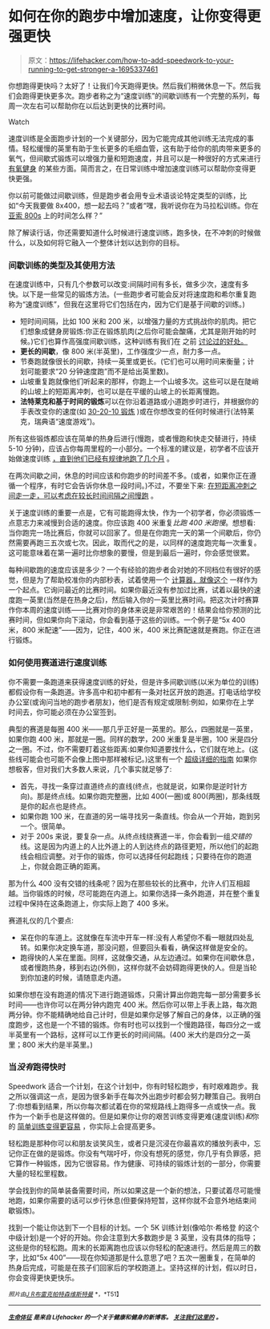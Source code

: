 # 如何在你的跑步中增加速度，让你变得更强更快

> 原文：<https://lifehacker.com/how-to-add-speedwork-to-your-running-to-get-stronger-a-1695337461>

你想跑得更快吗？太好了！让我们今天跑得更快。然后我们稍微休息一下。然后我们会跑得更快更多次。跑步者称之为“速度训练”的间歇训练有一个完整的系列，每周一次左右可以帮助你在以后达到更快的比赛时间。

Watch

速度训练是全面跑步计划的一个关键部分，因为它能完成其他训练无法完成的事情。轻松缓慢的英里有助于生长更多的毛细血管，这有助于给你的肌肉带来更多的氧气，但间歇式锻炼可以增强力量和短跑速度，并且可以是一种很好的方式来进行 [有氧健身](http://www.active.com/running/articles/3-workouts-to-increase-vo2-max) 的某些方面。简而言之，在日常训练中增加速度训练可以帮助你变得更快更强。

你以前可能做过间歇训练，但是跑步者会用专业术语谈论特定类型的训练，比如“今天我要做 8x400，想一起去吗？”或者“嘿，我听说你在为马拉松训练。你在 [亚索 800s](http://www.runnersworld.com/race-training/yasso-800s) 上的时间怎么样？”

除了解读行话，你还需要知道什么时候进行速度训练，跑多快，在不冲刺的时候做什么，以及如何将它融入一个整体计划以达到你的目标。

### 间歇训练的类型及其使用方法

在速度训练中，只有几个参数可以改变:间隔时间有多长，做多少次，速度有多快。以下是一些常见的锻炼方法。(一些跑步者可能会反对将速度跑和希尔重复跑称为“速度训练”，但我在这里将它们包括在内，因为它们是基于间歇的训练。)

*   短时间间隔，比如 100 米和 200 米，以增强力量的方式挑战你的肌肉。把它们想象成健身房锻炼:你正在锻炼肌肉(之后你可能会酸痛，尤其是刚开始的时候。)它们也算作高强度间歇训练，这种训练有我们在 之前 [讨论过的好处。](http://lifehacker.com/this-interval-training-infographic-helps-you-pick-the-r-511046359)
*   **更长的间歇**，像 800 米(半英里)，工作强度少一点，耐力多一点。
*   节奏跑就像很长的间歇，持续一英里或更长。(它们也可以用时间来衡量；计划可能要求“20 分钟速度跑”而不是给出英里数)。
*   山坡重复跑就像他们听起来的那样，你跑上一个山坡多次。这些可以是在陡峭的山坡上的短距离冲刺，也可以是在平缓的山坡上的长距离慢跑。
*   **法特莱克和基于时间的锻炼**可以在你沿着道路或小道跑步时进行，并根据你的手表改变你的速度(如 [30-20-10 锻炼](http://lifehacker.com/the-10-20-30-running-concept-can-increase-performance-i-5915428) )或在你想改变的任何时候进行(法特莱克，瑞典语“速度游戏”)。

所有这些锻炼都应该在简单的热身后进行(慢跑，或者慢跑和快走交替进行，持续 5-10 分钟)，应该占你每周里程的一小部分。一个标准的建议是，初学者不应该开始做速度训练 [，直到他们已经有规律地跑了几个月](http://running.about.com/od/speedworkouts/tp/8-Rules-For-Speed-Training.htm) 。

在两次间歇之间，休息的时间应该和你跑步的时间差不多。(或者，如果你正在遵循一个程序，有时它会告诉你休息一段时间。)不过，不要坐下来: [在短距离冲刺之间走一走，可以考虑在较长时间间隔之间慢跑](http://vitals.lifehacker.com/what-to-do-between-your-running-intervals-for-the-best-1694501239) 。

关于速度训练的重要一点是，它有可能跑得太快，作为一个初学者，你必须锻炼一点意志力来减慢到合适的速度。你应该跑 400 米重复*比跑 400 米跑慢*。想想看:当你跑完一场比赛后，你就可以回家了。但是在你跑完一天的第一个间歇后，你仍然需要再跑三五次或七次。因此，取而代之的是，以同样的速度跑完每一次重复。这可能意味着在第一遍时比你想象的要慢，但是到最后一遍时，你会感觉很累。

每种间歇跑的速度应该是多少？一个有经验的跑步者会对她的不同档位有很好的感觉，但是为了帮助校准你的内部秒表，试着使用一个 [计算器，就像这个](http://www.runningforfitness.org/calc/training/pace) 一样作为一个起点。它询问最近的比赛时间。如果你最近没有参加过比赛，试着以最快的速度跑一英里(当然是在热身之后)，然后输入你的一英里比赛时间。把这次计时赛算作你本周的速度训练——比赛对你的身体来说是非常艰苦的！结果会给你预测的比赛时间，但如果你向下滚动，你会看到基于这些的训练。一个例子是“5x 400 米，800 米配速”——因为，记住，400 米，400 米比赛配速就是赛跑。你正在进行锻炼。

### 如何使用赛道进行速度训练

你不需要一条跑道来获得速度训练的好处，但是许多间歇训练(以米为单位的训练)都假设你有一条跑道。许多高中和初中都有一条对社区开放的跑道。打电话给学校办公室(或询问当地的跑步者朋友)，他们是否有规定或限制:例如，如果你在上学时间去，你可能必须在办公室签到。

典型的赛道是每圈 400 米——那几乎正好是一英里的。那么，四圈就是一英里，如果你跑 400 米，那就是一圈。同样的数学，200 米重复是半圈，100 米是四分之一圈。不过，你不需要盯着这些距离:如果你知道要找什么，它们就在地上。(这些线可能会也可能不会像上图中那样被标记。)这里有一个 [超级详细的指南](http://www.trackinfo.org/marks.html) 如果你想极客，但对我们大多数人来说，几个事实就足够了:

*   首先，寻找一条穿过直道终点的直线(终点，也就是说，如果你是逆时针方向)。那是终点线。如果你跑完整圈，比如 400(一圈)或 800(两圈)，那条线既是你的起点也是终点。
*   如果你跑 100 米，在直道的另一端寻找另一条直线。你会从一个开始，跑到另一个。很简单。
*   对于 200s 来说，要复杂一点。从终点线绕赛道一半，你会看到一组*交错的*线。这是因为内道上的人比外道上的人到达终点的路径更短，所以他们的起跑线会相应调整。对于你的锻炼，你可以选择任何起跑线；只要待在你的跑道上，你就会跑正确的距离。

那为什么 400 没有交错的线条呢？因为在那些较长的比赛中，允许人们互相超越。当你锻炼的时候，尽可能跑在内道上。如果你选择一条外跑道，并在整个重复过程中保持在这条跑道上，你实际上跑了 400 多米。

赛道礼仪的几个要点:

*   呆在你的车道上。这就像在车流中开车一样:没有人希望你不看一眼就四处乱转。如果你决定换车道，那没问题，但要回头看看，确保这样做是安全的。
*   跑得快的人呆在里面。同样，这就像交通，从左边通过。如果你在间歇休息，或者慢跑热身，移到右边(外侧)，这样你就不会妨碍跑得更快的人。但是当轮到你加速的时候，请随意走内道。

如果你想在没有跑道的情况下进行跑道锻炼，只需计算出你跑完每一部分需要多长时间——也许你可以在两分钟内跑完 400 米。然后你可以带上手表上路，每次跑两分钟。你不能精确地给自己计时，但是如果你足够了解自己的身体，以正确的强度跑步，这也是一个不错的锻炼。你有时也可以找到一个慢跑路径，每四分之一或半英里有一个路标，这样可以工作更长的时间间隔。(400 米大约是四分之一英里；800 米大约是半英里。)

### 当*没有*跑得快时

Speedwork 适合一个计划，在这个计划中，你有时轻松跑步，有时艰难跑步。我之所以强调这一点，是因为很多新手在每次外出跑步时都会努力鞭策自己。我明白了:你想看到结果，所以你每次都试着在你的常规路线上跑得多一点或快一点。我作为一个新手也是这样做的。但是如果你让你的艰苦训练变得更难(速度训练)*和*你的 [简单训练变得更容易](http://lifehacker.com/five-running-mistakes-that-keep-you-locked-in-the-injur-1672356068) ，你实际上会提高更多。

轻松跑是那种你可以和朋友谈笑风生，或者只是沉浸在你最喜欢的播放列表中，忘记你正在做的是锻炼。你没有气喘吁吁，你没有想死的感觉，你几乎有负罪感，把它算作一种锻炼，因为它很容易。作为健康、可持续的锻炼计划的一部分，你需要大量的轻松里程数。

学会找到你的简单装备需要时间，所以如果这是一个新的想法，只要试着尽可能慢地跑，如果你需要的话可以步行休息(但要保持短暂，这样你就不会意外地结束间歇锻炼)。

找到一个能让你达到下一个目标的计划。一个 5K 训练计划(像哈尔·希格登 的这个中级计划)是一个好的开始。你会注意到大多数跑步是 3 英里，没有具体的指导；这些是你的轻松跑。周末的长距离跑也应该以你轻松的配速进行。然后是周三的数字，比如“5x 400”——现在你知道那是什么意思了吧？五次一圈重复，在简单的热身后完成，可能是在孩子们回家后的学校跑道上。坚持这样的计划，假以时日，你会变得更快更快乐。

<small>*照片由*</small>[<small>*J R*</small>](https://www.flickr.com/photos/jmrosenfeld/3613473588/)<small></small>*[<small>*布雷克帕特森*</small>](https://www.flickr.com/photos/blakespot/4011035061)<small></small>*[<small>*维斯特曼*</small>](https://www.flickr.com/photos/vestman/6976072840) <small>*，*T51】**</small>**

* * *

**[*<small>生命体征</small>*](http://vitals.lifehacker.com/) *<small>是来自 Lifehacker 的一个关于健康和健身的新博客。</small>* [*<small>关注我们这里的</small>*](https://twitter.com/VitalsLH) <small>*。*</small>**